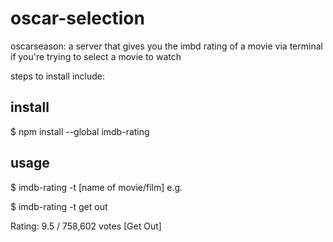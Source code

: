 # oscar-selection
oscarseason: a server that gives you the imbd rating of a movie via terminal if you're trying to select a movie to watch 

steps to install include: 

## install

$ npm install --global imdb-rating

## usage

$ imdb-rating -t [name of movie/film]
e.g.

$ imdb-rating -t get out

Rating: 9.5 / 758,602 votes [Get Out]
